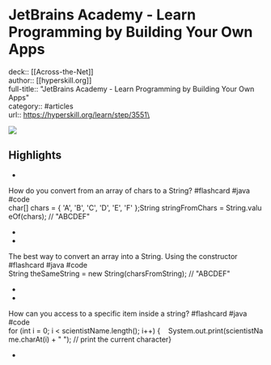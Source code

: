 # JetBrains Academy - Learn Programming by Building Your Own Apps

deck:: [[Across-the-Net]]\
author:: [[hyperskill.org]]\
full-title:: "JetBrains Academy - Learn Programming by Building Your Own Apps"\
category:: #articles\
url:: https://hyperskill.org/learn/step/3551\

![](https://readwise-assets.s3.amazonaws.com/static/images/article4.6bc1851654a0.png)

## Highlights
- 
 How do you convert from an array of chars to a String? #flashcard  #java #code 
    char[] chars = { 'A', 'B', 'C', 'D', 'E', 'F' };String stringFromChars = String.valueOf(chars); // "ABCDEF"

    
-
- 
 The best way to convert an array into a String. Using the constructor #flashcard  #java #code 
    String theSameString = new String(charsFromString); // "ABCDEF"

    
-
- 
 How can you access to a specific item inside a string? #flashcard  #java #code 
    for (int i = 0; i < scientistName.length(); i++) {    System.out.print(scientistName.charAt(i) + " "); // print the current character}

    
-
